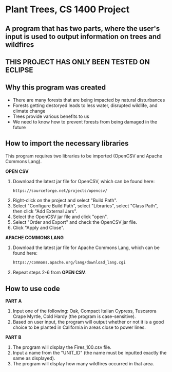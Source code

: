 # Plant Trees, CS 1400 Project

## A program that has two parts, where the user's input is used to output information on trees and wildfires

## THIS PROJECT HAS ONLY BEEN TESTED ON ECLIPSE

## Why this program was created

* There are many forests that are being impacted by natural disturbances
* Forests getting destoryed leads to less water, disrupted wildlife, and climate change
* Trees provide various benefits to us
* We need to know how to prevent forests from being damaged in the future 

## How to import the necessary libraries

This program requires two libraries to be imported (OpenCSV and Apache Commons Lang).

**OPEN CSV**

1. Download the latest jar file for OpenCSV, which can be found here:
   ```sh
   https://sourceforge.net/projects/opencsv/
   ```
3. Right-click on the project and select "Build Path".
4. Select "Configure Build Path", select "Libraries", select "Class Path", then click "Add External Jars".
5.  Select the OpenCSV jar file and click "open".
6.  Select "Order and Export" and check the OpenCSV jar file.
7.  Click "Apply and Close".

**APACHE COMMONS LANG**

1. Download the latest jar file for Apache Commons Lang, which can be found here:
   ```sh
   https://commons.apache.org/lang/download_lang.cgi
   ```
3. Repeat steps 2-6 from **OPEN CSV**.

## How to use code

**PART A**

1. Input one of the following: Oak, Compact Italian Cypress, Tuscarora Crape Myrtle, Cold Hardy (the program is case-sensitive).
2. Based on user input, the program will output whether or not it is a good choice to be planted in California in areas close to power lines.

**PART B**

1. The program will display the Fires_100.csv file.
2. Input a name from the "UNIT_ID" (the name must be inputted exactly the same as displayed).
3. The program will display how many wildfires occurred in that area.
